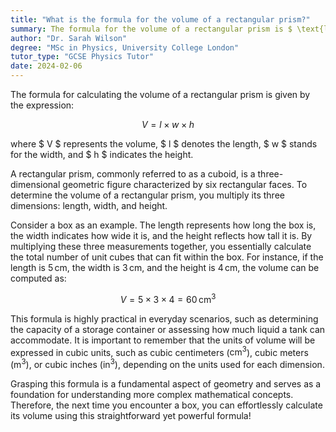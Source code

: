 ```yaml
---
title: "What is the formula for the volume of a rectangular prism?"
summary: The formula for the volume of a rectangular prism is $ \text{length} \times \text{width} \times \text{height} $.
author: "Dr. Sarah Wilson"
degree: "MSc in Physics, University College London"
tutor_type: "GCSE Physics Tutor"
date: 2024-02-06
---
```


The formula for calculating the volume of a rectangular prism is given by the expression:

$$
V = l \times w \times h
$$

where $ V $ represents the volume, $ l $ denotes the length, $ w $ stands for the width, and $ h $ indicates the height.

A rectangular prism, commonly referred to as a cuboid, is a three-dimensional geometric figure characterized by six rectangular faces. To determine the volume of a rectangular prism, you multiply its three dimensions: length, width, and height. 

Consider a box as an example. The length represents how long the box is, the width indicates how wide it is, and the height reflects how tall it is. By multiplying these three measurements together, you essentially calculate the total number of unit cubes that can fit within the box. For instance, if the length is $5 \, \text{cm}$, the width is $3 \, \text{cm}$, and the height is $4 \, \text{cm}$, the volume can be computed as:

$$
V = 5 \times 3 \times 4 = 60 \, \text{cm}^3
$$

This formula is highly practical in everyday scenarios, such as determining the capacity of a storage container or assessing how much liquid a tank can accommodate. It is important to remember that the units of volume will be expressed in cubic units, such as cubic centimeters ($\text{cm}^3$), cubic meters ($\text{m}^3$), or cubic inches ($\text{in}^3$), depending on the units used for each dimension.

Grasping this formula is a fundamental aspect of geometry and serves as a foundation for understanding more complex mathematical concepts. Therefore, the next time you encounter a box, you can effortlessly calculate its volume using this straightforward yet powerful formula!
    